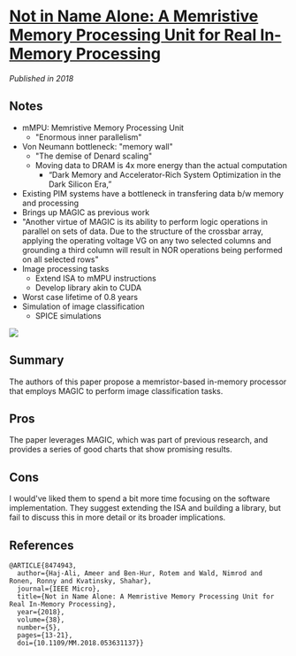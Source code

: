 # [Not in Name Alone: A Memristive Memory Processing Unit for Real In-Memory Processing](https://ieeexplore.ieee.org/document/8474943)
_Published in 2018_

## Notes
- mMPU: Memristive Memory Processing Unit
    - "Enormous inner parallelism"
- Von Neumann bottleneck: "memory wall"
    - "The demise of Denard scaling"
    - Moving data to DRAM is 4x more energy than the actual computation
        - “Dark Memory and Accelerator-Rich System Optimization in the Dark Silicon Era,”
- Existing PIM systems have a bottleneck in transfering data b/w memory and processing
- Brings up MAGIC as previous work
- "Another virtue of MAGIC is its ability to perform logic operations in parallel on sets of data. Due to the structure of the crossbar array, applying the operating voltage VG on any two selected columns and grounding a third column will result in NOR operations being performed on all selected rows"
- Image processing tasks
    - Extend ISA to mMPU instructions
    - Develop library akin to CUDA
- Worst case lifetime of 0.8 years
- Simulation of image classification
    - SPICE simulations

![](kvatinskylib.png)

## Summary

The authors of this paper propose a memristor-based in-memory processor that employs MAGIC to perform image classification tasks.

## Pros

The paper leverages MAGIC, which was part of previous research, and provides a series of good charts that show promising results.

## Cons

I would've liked them to spend a bit more time focusing on the software implementation. They suggest extending the ISA and building a library, but fail to discuss this in more detail or its broader implications.

## References

```
@ARTICLE{8474943,
  author={Haj-Ali, Ameer and Ben-Hur, Rotem and Wald, Nimrod and Ronen, Ronny and Kvatinsky, Shahar},
  journal={IEEE Micro}, 
  title={Not in Name Alone: A Memristive Memory Processing Unit for Real In-Memory Processing}, 
  year={2018},
  volume={38},
  number={5},
  pages={13-21},
  doi={10.1109/MM.2018.053631137}}
```

